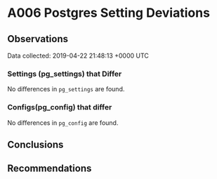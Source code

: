 # A006 Postgres Setting Deviations #

## Observations ##
Data collected: 2019-04-22 21:48:13 +0000 UTC  

### Settings (pg_settings) that Differ ###

No differences in `pg_settings` are found.

### Configs(pg_config) that differ ###

No differences in `pg_config` are found.



## Conclusions ##


## Recommendations ##

